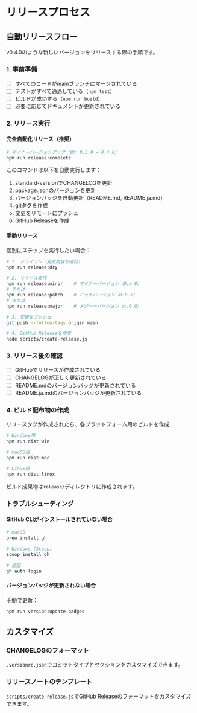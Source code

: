 # リリースプロセス

## 自動リリースフロー

v0.4.0のような新しいバージョンをリリースする際の手順です。

### 1. 事前準備

- [ ] すべてのコードがmainブランチにマージされている
- [ ] テストがすべて通過している（`npm test`）
- [ ] ビルドが成功する（`npm run build`）
- [ ] 必要に応じてドキュメントが更新されている

### 2. リリース実行

#### 完全自動化リリース（推奨）

```bash
# マイナーバージョンアップ（例: 0.3.0 → 0.4.0）
npm run release:complete
```

このコマンドは以下を自動実行します：
1. standard-versionでCHANGELOGを更新
2. package.jsonのバージョンを更新
3. バージョンバッジを自動更新（README.md, README.ja.md）
4. gitタグを作成
5. 変更をリモートにプッシュ
6. GitHub Releaseを作成

#### 手動リリース

個別にステップを実行したい場合：

```bash
# 1. ドライラン（変更内容を確認）
npm run release:dry

# 2. リリース実行
npm run release:minor    # マイナーバージョン（0.x.0）
# または
npm run release:patch    # パッチバージョン（0.0.x）
# または
npm run release:major    # メジャーバージョン（x.0.0）

# 3. 変更をプッシュ
git push --follow-tags origin main

# 4. GitHub Releaseを作成
node scripts/create-release.js
```

### 3. リリース後の確認

- [ ] GitHubでリリースが作成されている
- [ ] CHANGELOGが正しく更新されている
- [ ] README.mdのバージョンバッジが更新されている
- [ ] README.ja.mdのバージョンバッジが更新されている

### 4. ビルド配布物の作成

リリースタグが作成されたら、各プラットフォーム用のビルドを作成：

```bash
# Windows用
npm run dist:win

# macOS用
npm run dist:mac

# Linux用
npm run dist:linux
```

ビルド成果物は`release/`ディレクトリに作成されます。

### トラブルシューティング

#### GitHub CLIがインストールされていない場合

```bash
# macOS
brew install gh

# Windows (Scoop)
scoop install gh

# 認証
gh auth login
```

#### バージョンバッジが更新されない場合

手動で更新：
```bash
npm run version:update-badges
```

## カスタマイズ

### CHANGELOGのフォーマット

`.versionrc.json`でコミットタイプとセクションをカスタマイズできます。

### リリースノートのテンプレート

`scripts/create-release.js`でGitHub Releaseのフォーマットをカスタマイズできます。
